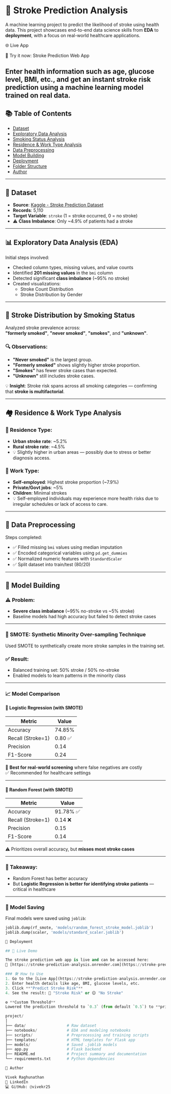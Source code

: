 # 🧠 Stroke Prediction Analysis

A machine learning project to predict the likelihood of stroke using health data. This project showcases end-to-end data science skills from **EDA** to **deployment**, with a focus on real-world healthcare applications.

🌐 Live App

🎯 Try it now: Stroke Prediction Web App

Enter health information such as age, glucose level, BMI, etc., and get an instant stroke risk prediction using a machine learning model trained on real data.
---

## 📚 Table of Contents
- [Dataset](#-dataset)
- [Exploratory Data Analysis](#-exploratory-data-analysis-eda)
- [Smoking Status Analysis](#-stroke-distribution-by-smoking-status)
- [Residence & Work Type Analysis](#-residence--work-type-analysis)
- [Data Preprocessing](#-data-preprocessing)
- [Model Building](#-model-building)
- [Deployment](#-deployment)
- [Folder Structure](#-folder-structure)
- [Author](#-author)

---

## 📁 Dataset

- **Source**: [Kaggle - Stroke Prediction Dataset](https://www.kaggle.com/datasets/fedesoriano/stroke-prediction-dataset)
- **Records**: 5,110  
- **Target Variable**: `stroke` (1 = stroke occurred, 0 = no stroke)  
- ⚠️ **Class Imbalance**: Only ~4.9% of patients had a stroke

---

## 📊 Exploratory Data Analysis (EDA)

Initial steps involved:
- Checked column types, missing values, and value counts
- Identified **201 missing values** in the `bmi` column
- Detected significant **class imbalance** (~95% no stroke)
- Created visualizations:
  - Stroke Count Distribution
  - Stroke Distribution by Gender

---

## 🚬 Stroke Distribution by Smoking Status

Analyzed stroke prevalence across:  
**"formerly smoked"**, **"never smoked"**, **"smokes"**, and **"unknown"**.

### 🔍 Observations:
- **"Never smoked"** is the largest group.
- **"Formerly smoked"** shows slightly higher stroke proportion.
- **"Smokes"** has fewer stroke cases than expected.
- **"Unknown"** still includes stroke cases.

💡 **Insight**: Stroke risk spans across all smoking categories — confirming that **stroke is multifactorial**.

---

## 🏘️ Residence & Work Type Analysis

### 🏡 Residence Type:
- **Urban stroke rate**: ~5.2%
- **Rural stroke rate**: ~4.5%
- 💡 Slightly higher in urban areas — possibly due to stress or better diagnosis access.

### 💼 Work Type:
- **Self-employed**: Highest stroke proportion (~7.9%)
- **Private/Govt jobs**: ~5%
- **Children**: Minimal strokes
- 💡 Self-employed individuals may experience more health risks due to irregular schedules or lack of access to care.

---

## 🧼 Data Preprocessing

Steps completed:
- ✅ Filled missing `bmi` values using median imputation
- ✅ Encoded categorical variables using `pd.get_dummies`
- ✅ Normalized numeric features with `StandardScaler`
- ✅ Split dataset into train/test (80/20)

---

## 🤖 Model Building

### ⚠️ Problem:
- **Severe class imbalance** (~95% no-stroke vs ~5% stroke)
- Baseline models had high accuracy but failed to detect stroke cases

---

### 🔄 SMOTE: Synthetic Minority Over-sampling Technique

Used SMOTE to synthetically create more stroke samples in the training set.

### ✅ Result:
- Balanced training set: 50% stroke / 50% no-stroke
- Enabled models to learn patterns in the minority class

---

### 📈 Model Comparison

#### 🔹 Logistic Regression (with SMOTE)
| Metric            | Value     |
|-------------------|-----------|
| Accuracy          | 74.85%    |
| Recall (Stroke=1) | 0.80 ✅   |
| Precision         | 0.14      |
| F1-Score          | 0.24      |

🎯 **Best for real-world screening** where false negatives are costly  
✅ Recommended for healthcare settings

---

#### 🌲 Random Forest (with SMOTE)
| Metric            | Value     |
|-------------------|-----------|
| Accuracy          | 91.78% ✅ |
| Recall (Stroke=1) | 0.14 ❌   |
| Precision         | 0.15      |
| F1-Score          | 0.14      |

⚠️ Prioritizes overall accuracy, but **misses most stroke cases**

---

### 🧠 Takeaway:
- Random Forest has better accuracy
- But **Logistic Regression is better for identifying stroke patients** — critical in healthcare

---

### 💾 Model Saving

Final models were saved using `joblib`:
```python
joblib.dump(rf_smote, 'models/random_forest_stroke_model.joblib')
joblib.dump(scaler, 'models/standard_scaler.joblib')

🚀 Deployment 

## 🚀 Live Demo

The stroke prediction web app is live and can be accessed here:  
🔗 [https://stroke-prediction-analysis.onrender.com](https://stroke-prediction-analysis.onrender.com)

### 🛠️ How to Use
1. Go to the [Live App](https://stroke-prediction-analysis.onrender.com/)
2. Enter health details like age, BMI, glucose levels, etc.
3. Click **"Predict Stroke Risk"**
4. See the result: 🚨 "Stroke Risk" or 😊 "No Stroke"

⚙️ **Custom Threshold**
Lowered the prediction threshold to `0.3` (from default `0.5`) to **prioritize recall** and catch more true stroke cases — important in healthcare where false negatives are riskier than false positives.

project/
│
├── data/                  # Raw dataset
├── notebooks/             # EDA and modeling notebooks
├── scripts/               # Preprocessing and training scripts
├── templates/             # HTML templates for Flask app
├── models/                # Saved .joblib models
├── app.py                 # Flask backend
├── README.md              # Project summary and documentation
└── requirements.txt       # Python dependencies

👤 Author

Vivek Raghunathan
🔗 LinkedIn
💻 GitHub: @vivekr25